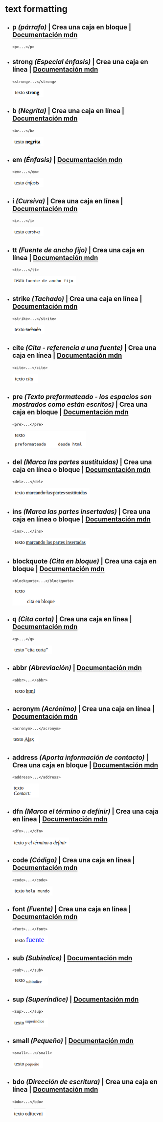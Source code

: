 # text formatting

- ## p *(párrafo)* | Crea una caja en bloque | [Documentación mdn](https://developer.mozilla.org/es/docs/Web/HTML/Element/p)

    ```<p>...</p>```

- ## strong *(Especial énfasis)* | Crea una caja en línea | [Documentación mdn](https://developer.mozilla.org/es/docs/Web/HTML/Element/strong)

    ```<strong>...</strong>```

    ![strong](img/strong.png)

- ## b *(Negrita)* | Crea una caja en línea | [Documentación mdn](https://developer.mozilla.org/es/docs/Web/HTML/Element/b)

    ```<b>...</b>```

    ![b](img/b.png)

- ## em *(Énfasis)* | [Documentación mdn](https://developer.mozilla.org/es/docs/Web/HTML/Element/em)

    ```<em>...</em>```

    ![em](img/em.png)

- ## i *(Cursiva)* | Crea una caja en línea | [Documentación mdn](https://developer.mozilla.org/es/docs/Web/HTML/Element/i)

    ```<i>...</i>```

    ![i](img/i.png)

- ## tt *(Fuente de ancho fijo)* | Crea una caja en línea | [Documentación mdn](https://developer.mozilla.org/es/docs/Web/HTML/Element/tt)

    ```<tt>...</tt>```

    ![tt](img/tt.png)

- ## strike *(Tachado)* | Crea una caja en línea | [Documentación mdn](https://developer.mozilla.org/es/docs/Web/HTML/Element/strike)

    ```<strike>...</strike>```

    ![strike](img/strike.png)

- ## cite *(Cita - referencia a una fuente)* | Crea una caja en línea | [Documentación mdn](https://developer.mozilla.org/es/docs/Web/HTML/Element/cite)

    ```<cite>...</cite>```

    ![cite](img/cite.png)

- ## pre *(Texto preformateado - los espacios son mostrados como están escritos)* | Crea una caja en bloque | [Documentación mdn](https://developer.mozilla.org/es/docs/Web/HTML/Element/pre)

    ```<pre>...</pre>```

    ![pre](img/pre.png)

- ## del *(Marca las partes sustituidas)* | Crea una caja en línea o bloque | [Documentación mdn](https://developer.mozilla.org/es/docs/Web/HTML/Element/del)

    ```<del>...</del>```

    ![del](img/del.png)

- ## ins *(Marca las partes insertadas)* | Crea una caja en línea o bloque | [Documentación mdn](https://developer.mozilla.org/es/docs/Web/HTML/Element/ins)

    ```<ins>...</ins>```

    ![ins](img/ins.png)

- ## blockquote *(Cita en bloque)* | Crea una caja en bloque | [Documentación mdn](https://developer.mozilla.org/es/docs/Web/HTML/Element/blockquote)

    ```<blockquote>...</blockquote>```

    ![blockquote](img/blockquote.png)

- ## q *(Cita corta)* | Crea una caja en línea | [Documentación mdn](https://developer.mozilla.org/es/docs/Web/HTML/Element/q)

    ```<q>...</q>```

    ![q](img/q.png)

- ## abbr *(Abreviación)* | [Documentación mdn](https://developer.mozilla.org/es/docs/Web/HTML/Element/abbr)

    ```<abbr>...</abbr>```

    ![abbr](img/abbr.png)

- ## acronym *(Acrónimo)* | Crea una caja en línea | [Documentación mdn](https://developer.mozilla.org/es/docs/Web/HTML/Element/acronym)

    ```<acronym>...</acronym>```

    ![acronym](img/acronym.png)

- ## address *(Aporta información de contacto)* | Crea una caja en bloque | [Documentación mdn](https://developer.mozilla.org/es/docs/Web/HTML/Element/address)

    ```<address>...</address>```

    ![address](img/address.png)

- ## dfn *(Marca el término a definir)* | Crea una caja en línea | [Documentación mdn](https://developer.mozilla.org/es/docs/Web/HTML/Element/dfn)

    ```<dfn>...</dfn>```

    ![dfn](img/dfn.png)

- ## code *(Código)* | Crea una caja en línea | [Documentación mdn](https://developer.mozilla.org/es/docs/Web/HTML/Element/code)

    ```<code>...</code>```

    ![code](img/code.png)

- ## font *(Fuente)* | Crea una caja en línea | [Documentación mdn](https://developer.mozilla.org/es/docs/Web/HTML/Element/font)

    ```<font>...</font>```

    ![font](img/font.png)

- ## sub *(Subíndice)* | [Documentación mdn](https://developer.mozilla.org/es/docs/Web/HTML/Element/sub)

    ```<sub>...</sub>```

    ![sub](img/sub.png)

- ## sup *(Superíndice)* | [Documentación mdn](https://developer.mozilla.org/es/docs/Web/HTML/Element/sup)

    ```<sup>...</sup>```

    ![sup](img/sup.png)

- ## small *(Pequeño)* | [Documentación mdn](https://developer.mozilla.org/es/docs/Web/HTML/Element/small)

    ```<small>...</small>```

    ![small](img/small.png)

- ## bdo *(Dirección de escritura)* | Crea una caja en línea | [Documentación mdn](https://developer.mozilla.org/es/docs/Web/HTML/Element/bdo)

    ```<bdo>...</bdo>```

    ![bdo](img/bdo.png)


